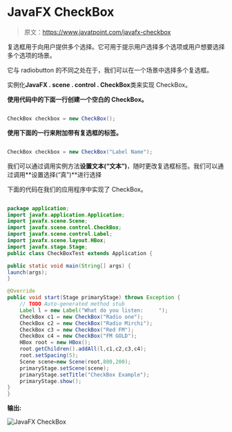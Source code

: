 # JavaFX CheckBox

> 原文：<https://www.javatpoint.com/javafx-checkbox>

复选框用于向用户提供多个选择。它可用于提示用户选择多个选项或用户想要选择多个选项的场景。

它与 radiobutton 的不同之处在于，我们可以在一个场景中选择多个复选框。

实例化**JavaFX . scene . control . CheckBox**类来实现 CheckBox。

**使用代码中的下面一行创建一个空白的 CheckBox。**

```java

CheckBox checkbox = new CheckBox();

```

**使用下面的一行来附加带有复选框的标签。**

```java

CheckBox checkbox = new CheckBox("Label Name");

```

我们可以通过调用实例方法**设置文本(“文本”)**，随时更改复选框标签。我们可以通过调用**设置选择(“真”)**进行选择

下面的代码在我们的应用程序中实现了 CheckBox。

```java

package application;
import javafx.application.Application;
import javafx.scene.Scene;
import javafx.scene.control.CheckBox;
import javafx.scene.control.Label;
import javafx.scene.layout.HBox;
import javafx.stage.Stage;
public class CheckBoxTest extends Application {

public static void main(String[] args) {
launch(args);	
}

@Override
public void start(Stage primaryStage) throws Exception {
	// TODO Auto-generated method stub
	Label l = new Label("What do you listen:     ");
	CheckBox c1 = new CheckBox("Radio one");
	CheckBox c2 = new CheckBox("Radio Mirchi");
	CheckBox c3 = new CheckBox("Red FM");
	CheckBox c4 = new CheckBox("FM GOLD");
	HBox root = new HBox();
	root.getChildren().addAll(l,c1,c2,c3,c4);
	root.setSpacing(5);
	Scene scene=new Scene(root,800,200);
	primaryStage.setScene(scene);
	primaryStage.setTitle("CheckBox Example");
	primaryStage.show();
}
}

```

**输出:**

![JavaFX CheckBox](../img/a2275768e65fc7b2c21a2e25a4d79a50.png)